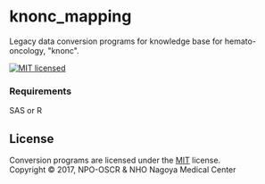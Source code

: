 knonc_mapping
=============
Legacy data conversion programs for knowledge base for hemato-oncology, "knonc".

[![MIT licensed][shield-license]](#)


### Requirements
SAS or R

License
-------
Conversion programs are licensed under the [MIT](#) license.  
Copyright &copy; 2017, NPO-OSCR & NHO Nagoya Medical Center

[shield-license]: https://img.shields.io/badge/license-MIT-blue.svg
